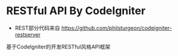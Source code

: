 RESTful API By CodeIgniter
======================

* REST部分代码来自 <https://github.com/philsturgeon/codeigniter-restserver>

基于CodeIgniter的开发RESTful风格API框架
